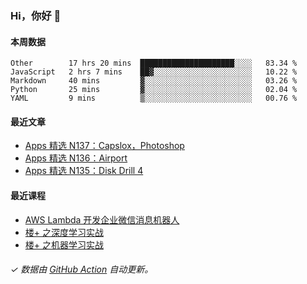 ### Hi，你好 👋

#### 本周数据

<!--START_SECTION:waka-->
```text
Other        17 hrs 20 mins  █████████████████████░░░░   83.34 % 
JavaScript   2 hrs 7 mins    ██▓░░░░░░░░░░░░░░░░░░░░░░   10.22 % 
Markdown     40 mins         ▓░░░░░░░░░░░░░░░░░░░░░░░░   03.26 % 
Python       25 mins         ▓░░░░░░░░░░░░░░░░░░░░░░░░   02.04 % 
YAML         9 mins          ▒░░░░░░░░░░░░░░░░░░░░░░░░   00.76 % 
```
<!--END_SECTION:waka-->

#### 最近文章

<!-- BLOG:START -->
- [Apps 精选 N137：Capslox，Photoshop](http://huhuhang.com/post/product-hunt/product-hunt-n137)
- [Apps 精选 N136：Airport](http://huhuhang.com/post/product-hunt/product-hunt-n136)
- [Apps 精选 N135：Disk Drill 4](http://huhuhang.com/post/product-hunt/product-hunt-n135)
<!-- BLOG:END -->

#### 最近课程

<!-- SYL:START -->
- [AWS Lambda 开发企业微信消息机器人](https://lanqiao.cn/courses/2868)
- [楼+ 之深度学习实战](https://lanqiao.cn/courses/2617)
- [楼+ 之机器学习实战](https://lanqiao.cn/courses/2616)
<!-- SYL:END -->

###### ✓ 数据由 [GitHub Action](https://github.com/huhuhang/huhuhang/actions) 自动更新。
